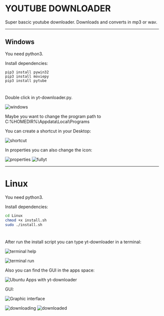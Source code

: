 # YOUTUBE DOWNLOADER
Super bascic youtube downloader. Downloads and converts in mp3 or wav. 
________________________________________________________________________________________________________


## Windows

You need python3. 

Install dependencies:

```batch
pip3 install pywin32
pip3 install moviepy
pip3 install pytube
```

#

Double click in yt-downloader.py.

![windows](https://user-images.githubusercontent.com/34777795/109870715-be899f80-7c6a-11eb-811c-da269cb65917.png)


Maybe you want to change the program path to C:\%HOMEDIR%\Appdata\Local\Programs

You can create a shortcut in your Desktop:

![shortcut](https://user-images.githubusercontent.com/34777795/109870841-de20c800-7c6a-11eb-849b-92cfdb1775bf.png)

In properties you can also change the icon:

![properties](https://user-images.githubusercontent.com/34777795/109870837-dd883180-7c6a-11eb-9c83-5c7dcea56755.png)
![fullyt](https://user-images.githubusercontent.com/34777795/109870834-dcef9b00-7c6a-11eb-906e-dd77441480b6.png)


________________________________________________________________________________________________________

# Linux
You need python3. 

Install dependencies:



```bash
cd Linux
chmod +x install.sh
sudo ./install.sh
```
# 

After run the install script you can type yt-downloader in a terminal:

![terminal help](https://user-images.githubusercontent.com/34777795/109878926-3957b800-7c75-11eb-85af-12948c57ef37.png)

![terminal run](https://user-images.githubusercontent.com/34777795/109878976-483e6a80-7c75-11eb-87a2-e3d4e8f8ded7.png)


Also you can find the GUI in the apps space: 

![Ubuntu Apps with yt-downloader](https://user-images.githubusercontent.com/34777795/109878672-e0881f80-7c74-11eb-9acf-3948af453f3b.png)


GUI:

![Graphic interface](https://user-images.githubusercontent.com/34777795/109872045-2db3c380-7c6c-11eb-82aa-00c467d36db7.png)

![downloading](https://user-images.githubusercontent.com/34777795/109872051-2e4c5a00-7c6c-11eb-9d49-e3880f6de036.png)
![downloaded](https://user-images.githubusercontent.com/34777795/109872050-2e4c5a00-7c6c-11eb-9b0e-5560dee87387.png)



